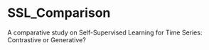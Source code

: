 # SSL_Comparison
A comparative study on Self-Supervised Learning for Time Series: Contrastive or Generative?
